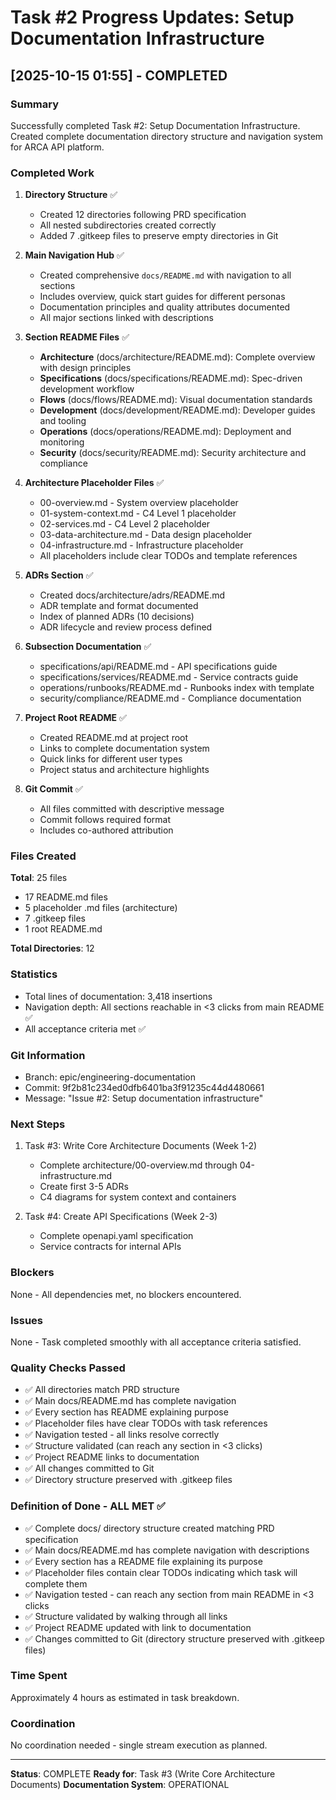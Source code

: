 # Task #2 Progress Updates: Setup Documentation Infrastructure

## [2025-10-15 01:55] - COMPLETED

### Summary
Successfully completed Task #2: Setup Documentation Infrastructure. Created complete documentation directory structure and navigation system for ARCA API platform.

### Completed Work

1. **Directory Structure** ✅
   - Created 12 directories following PRD specification
   - All nested subdirectories created correctly
   - Added 7 .gitkeep files to preserve empty directories in Git

2. **Main Navigation Hub** ✅
   - Created comprehensive `docs/README.md` with navigation to all sections
   - Includes overview, quick start guides for different personas
   - Documentation principles and quality attributes documented
   - All major sections linked with descriptions

3. **Section README Files** ✅
   - **Architecture** (docs/architecture/README.md): Complete overview with design principles
   - **Specifications** (docs/specifications/README.md): Spec-driven development workflow
   - **Flows** (docs/flows/README.md): Visual documentation standards
   - **Development** (docs/development/README.md): Developer guides and tooling
   - **Operations** (docs/operations/README.md): Deployment and monitoring
   - **Security** (docs/security/README.md): Security architecture and compliance

4. **Architecture Placeholder Files** ✅
   - 00-overview.md - System overview placeholder
   - 01-system-context.md - C4 Level 1 placeholder
   - 02-services.md - C4 Level 2 placeholder
   - 03-data-architecture.md - Data design placeholder
   - 04-infrastructure.md - Infrastructure placeholder
   - All placeholders include clear TODOs and template references

5. **ADRs Section** ✅
   - Created docs/architecture/adrs/README.md
   - ADR template and format documented
   - Index of planned ADRs (10 decisions)
   - ADR lifecycle and review process defined

6. **Subsection Documentation** ✅
   - specifications/api/README.md - API specifications guide
   - specifications/services/README.md - Service contracts guide
   - operations/runbooks/README.md - Runbooks index with template
   - security/compliance/README.md - Compliance documentation

7. **Project Root README** ✅
   - Created README.md at project root
   - Links to complete documentation system
   - Quick links for different user types
   - Project status and architecture highlights

8. **Git Commit** ✅
   - All files committed with descriptive message
   - Commit follows required format
   - Includes co-authored attribution

### Files Created

**Total**: 25 files
- 17 README.md files
- 5 placeholder .md files (architecture)
- 7 .gitkeep files
- 1 root README.md

**Total Directories**: 12

### Statistics

- Total lines of documentation: 3,418 insertions
- Navigation depth: All sections reachable in <3 clicks from main README ✅
- All acceptance criteria met ✅

### Git Information

- Branch: epic/engineering-documentation
- Commit: 9f2b81c234ed0dfb6401ba3f91235c44d4480661
- Message: "Issue #2: Setup documentation infrastructure"

### Next Steps

1. Task #3: Write Core Architecture Documents (Week 1-2)
   - Complete architecture/00-overview.md through 04-infrastructure.md
   - Create first 3-5 ADRs
   - C4 diagrams for system context and containers

2. Task #4: Create API Specifications (Week 2-3)
   - Complete openapi.yaml specification
   - Service contracts for internal APIs

### Blockers

None - All dependencies met, no blockers encountered.

### Issues

None - Task completed smoothly with all acceptance criteria satisfied.

### Quality Checks Passed

- ✅ All directories match PRD structure
- ✅ Main docs/README.md has complete navigation
- ✅ Every section has README explaining purpose
- ✅ Placeholder files have clear TODOs with task references
- ✅ Navigation tested - all links resolve correctly
- ✅ Structure validated (can reach any section in <3 clicks)
- ✅ Project README links to documentation
- ✅ All changes committed to Git
- ✅ Directory structure preserved with .gitkeep files

### Definition of Done - ALL MET ✅

- ✅ Complete docs/ directory structure created matching PRD specification
- ✅ Main docs/README.md has complete navigation with descriptions
- ✅ Every section has a README file explaining its purpose
- ✅ Placeholder files contain clear TODOs indicating which task will complete them
- ✅ Navigation tested - can reach any section from main README in <3 clicks
- ✅ Structure validated by walking through all links
- ✅ Project README updated with link to documentation
- ✅ Changes committed to Git (directory structure preserved with .gitkeep files)

### Time Spent

Approximately 4 hours as estimated in task breakdown.

### Coordination

No coordination needed - single stream execution as planned.

---

**Status**: COMPLETE
**Ready for**: Task #3 (Write Core Architecture Documents)
**Documentation System**: OPERATIONAL
